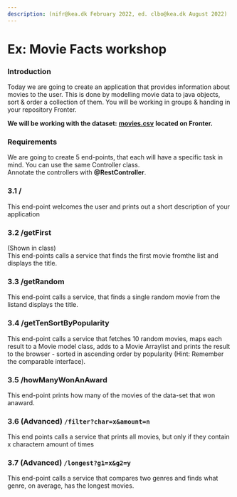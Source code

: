 ```yaml
---
description: (nifr@kea.dk February 2022, ed. clbo@kea.dk August 2022)
---
```


# Ex: Movie Facts workshop

### Introduction

Today we are going to create an application that provides information about movies to the user. This is done by modelling movie data to java objects, sort & order a collection of them. You will be working in groups & handing in your repository Fronter.

**We will be working with the dataset:** [**movies.csv**](https://github.com/2-semester-programmering/movie-workshop/blob/master/resources/imdb-data.csv) **located on Fronter.**

### Requirements

We are going to create 5 end-points, that each will have a specific task in mind. You can use the same Controller class.\
Annotate the controllers with **@RestController**.

### 3.1 /

This end-point welcomes the user and prints out a short description of your application

### 3.2 /getFirst

(Shown in class)\
This end-points calls a service that finds the first movie fromthe list and displays the title.

### 3.3 /getRandom

This end-point calls a service, that finds a single random movie from the listand displays the title.

### 3.4 /getTenSortByPopularity

This end-point calls a service that fetches 10 random movies, maps each result to a Movie model class, adds to a Movie Arraylist and prints the result to the browser - sorted in ascending order by popularity (Hint: Remember the comparable interface).

### 3.5 /howManyWonAnAward

This end-point prints how many of the movies of the data-set that won anaward.

### 3.6 (Advanced) `/filter?char=x&amount=n`

This end points calls a service that prints all movies, but only if they contain x charactern amount of times

### 3.7 (Advanced) `/longest?g1=x&g2=y`

This end-point calls a service that compares two genres and finds what genre, on average, has the longest movies.
